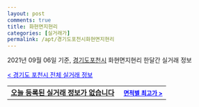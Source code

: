 ```yaml
---
layout: post
comments: true
title: 화현면지현리
categories: [실거래가]
permalink: /apt/경기도포천시화현면지현리
---
```


2021년 09월 06일 기준, <a href="/apt/경기도포천시">경기도포천시</a> 화현면지현리 한달간 실거래 정보

<a style="color: blue;" href="/apt/경기도포천시">< 경기도 포천시 전체 실거래 정보</a>
<!---- start ---->
<table>
  <tr>
    <td colspan="4" style="font-weight: bold;"><a href="/apt/경기도포천시화현면지현리{name_without_space}">오늘 등록된 실거래 정보가 없습니다</a> &nbsp;&nbsp;&nbsp; <a style="color: blue; font-size: smaller;" href="/apt/경기도포천시화현면지현리{name_without_space}">면적별 최고가 ></a></td>
  </tr>
    
</table>
<!---- end ---->
    
